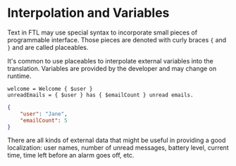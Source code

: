 # Interpolation and Variables

Text in FTL may use special syntax to incorporate small pieces of
programmable interface. Those pieces are denoted with curly braces `{` and `}`
and are called placeables.

It's common to use placeables to interpolate external variables into the
translation. Variables are provided by the developer and may change
on runtime.

```
welcome = Welcome { $user }
unreadEmails = { $user } has { $emailCount } unread emails.
```
```json
{
    "user": "Jane",
    "emailCount": 5
}
```

There are all kinds of external data that might be useful in providing a good
localization: user names, number of unread messages, battery level, current
time, time left before an alarm goes off, etc.
